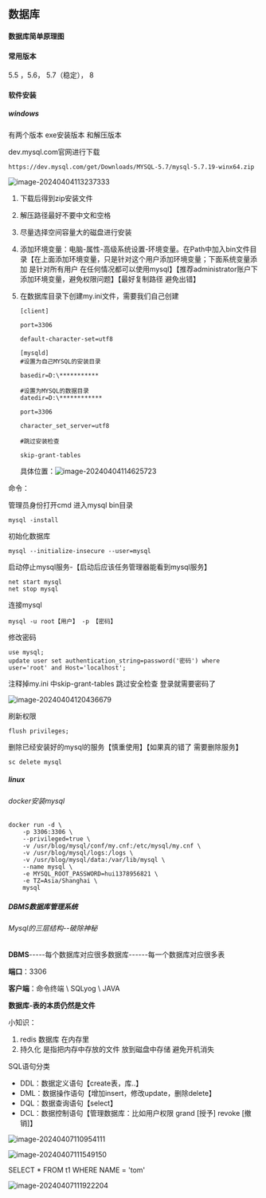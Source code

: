 ## 数据库

#### 数据库简单原理图

#### 常用版本

5.5 ，5.6， 5.7（稳定）， 8

#### 软件安装

##### windows

有两个版本 exe安装版本 和解压版本

dev.mysql.com官网进行下载

```
https://dev.mysql.com/get/Downloads/MYSQL-5.7/mysql-5.7.19-winx64.zip
```

![image-20240404113237333](https://hkunbbs.oss-cn-beijing.aliyuncs.com/img2/202404071125700.png)

1. 下载后得到zip安装文件

2. 解压路径最好不要中文和空格

3. 尽量选择空间容量大的磁盘进行安装

4. 添加环境变量：电脑-属性-高级系统设置-环境变量。在Path中加入bin文件目录【在上面添加环境变量，只是针对这个用户添加环境变量；下面系统变量添加 是针对所有用户 在任何情况都可以使用mysql】【推荐administrator账户下添加环境变量，避免权限问题】【最好复制路径 避免出错】

5. 在数据库目录下创建my.ini文件，需要我们自己创建

   ```mysql
   [client]
   
   port=3306
   
   default-character-set=utf8
   
   [mysqld]
   #设置为自己MYSQL的安装目录
   
   basedir=D:\***********
   
   #设置为MYSQL的数据目录
   datedir=D:\************
   
   port=3306
   
   character_set_server=utf8
   
   #跳过安装检查
   
   skip-grant-tables
   ```

   具体位置：![image-20240404114625723](https://hkunbbs.oss-cn-beijing.aliyuncs.com/img2/202404071125702.png)

命令：

管理员身份打开cmd 进入mysql bin目录

```mysql
mysql -install
```

初始化数据库

```mysql
mysql --initialize-insecure --user=mysql
```

启动停止mysql服务-【启动后应该任务管理器能看到mysql服务】

```mysql
net start mysql
net stop mysql
```

连接mysql

```
mysql -u root【用户】 -p 【密码】
```

修改密码 

```mysql
use mysql;
update user set authentication_string=password('密码') where user='root' and Host='localhost';
```

注释掉my.ini 中skip-grant-tables 跳过安全检查 登录就需要密码了 

![image-20240404120436679](https://hkunbbs.oss-cn-beijing.aliyuncs.com/img2/202404071125703.png)



刷新权限

```mysql
flush privileges;
```

删除已经安装好的mysql的服务【慎重使用】【如果真的错了 需要删除服务】

```mysql
sc delete mysql 
```

##### linux

###### docker安装mysql

```shell
docker run -d \
    -p 3306:3306 \
    --privileged=true \
    -v /usr/blog/mysql/conf/my.cnf:/etc/mysql/my.cnf \
    -v /usr/blog/mysql/logs:/logs \
    -v /usr/blog/mysql/data:/var/lib/mysql \
    --name mysql \
    -e MYSQL_ROOT_PASSWORD=hui1378956821 \
    -e TZ=Asia/Shanghai \
    mysql

```



##### DBMS数据库管理系统

###### Mysql的三层结构--破除神秘

**DBMS**-----每个数据库对应很多数据库------每一个数据库对应很多表

**端口**：3306

**客户端**：命令终端 \ SQLyog \ JAVA

**数据库-表的本质仍然是文件**

小知识：

1. redis 数据库 在内存里
2. 持久化 是指把内存中存放的文件 放到磁盘中存储 避免开机消失

SQL语句分类

- DDL：数据定义语句【create表，库..】
- DML：数据操作语句【增加insert，修改update，删除delete】
- DQL：数据查询语句【select】
- DCL：数据控制语句【管理数据库：比如用户权限 grand [授予]  revoke [撤销]】

 ![image-20240407110954111](https://hkunbbs.oss-cn-beijing.aliyuncs.com/img2/202404071125705.png)

![image-20240407111549150](https://hkunbbs.oss-cn-beijing.aliyuncs.com/img2/202404071125706.png)

SELECT * FROM t1 WHERE NAME = 'tom'

![image-20240407111922204](https://hkunbbs.oss-cn-beijing.aliyuncs.com/img2/202404071125707.png)